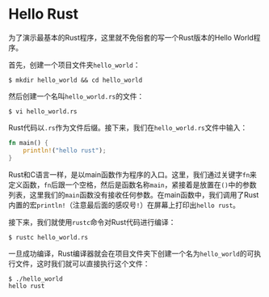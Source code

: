 # Hello Rust

为了演示最基本的Rust程序，这里就不免俗套的写一个Rust版本的Hello World程序。

首先，创建一个项目文件夹`hello_world`：

```shell
$ mkdir hello_world && cd hello_world
```

然后创建一个名叫`hello_world.rs`的文件：

```
$ vi hello_world.rs
```

Rust代码以`.rs`作为文件后缀。接下来，我们在`hello_world.rs`文件中输入：

```rust
fn main() {
    println!("hello rust");
}
```

Rust和C语言一样，是以main函数作为程序的入口。这里，我们通过关键字`fn`来定义函数，`fn`后跟一个空格，然后是函数名称`main`，紧接着是放置在`()`中的参数列表，这里我们的`main`函数没有接收任何参数。在main函数中，我们调用了Rust内置的宏`println!`（注意最后面的感叹号`!`）在屏幕上打印出`hello rust`。

接下来，我们就使用`rustc`命令对Rust代码进行编译：

```shell
$ rustc hello_world.rs
```

一旦成功编译，Rust编译器就会在项目文件夹下创建一个名为`hello_world`的可执行文件，这时我们就可以直接执行这个文件：

```shell
$ ./hello_world
hello rust
```